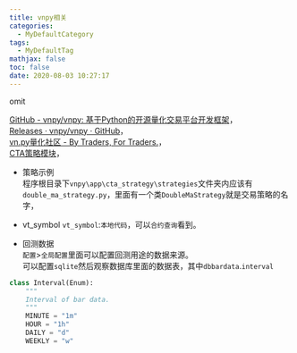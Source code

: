 ```yaml
---
title: vnpy相关
categories:
  - MyDefaultCategory
tags:
  - MyDefaultTag
mathjax: false
toc: false
date: 2020-08-03 10:27:17
---
```

omit
<!--more-->

[GitHub - vnpy/vnpy: 基于Python的开源量化交易平台开发框架](https://github.com/vnpy/vnpy)，  
[Releases · vnpy/vnpy · GitHub](https://github.com/vnpy/vnpy/releases)，  
[vn.py量化社区 - By Traders, For Traders.](https://www.vnpy.com/)，  
[CTA策略模块](https://www.vnpy.com/docs/cn/cta_strategy.html)，  

* 策略示例  
程序根目录下`vnpy\app\cta_strategy\strategies`文件夹内应该有`double_ma_strategy.py`，里面有一个类`DoubleMaStrategy`就是交易策略的名字，  

* vt_symbol
`vt_symbol`:`本地代码`，可以`合约查询`看到。  

* 回测数据  
`配置`>`全局配置`里面可以配置回测用途的数据来源。  
可以配置`sqlite`然后观察数据库里面的数据表，其中`dbbardata`.`interval`
```python
class Interval(Enum):
    """
    Interval of bar data.
    """
    MINUTE = "1m"
    HOUR = "1h"
    DAILY = "d"
    WEEKLY = "w"
```
